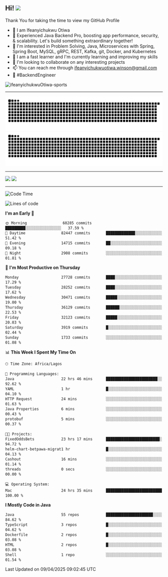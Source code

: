 <!-- BLOG-POST-LIST:START --><!-- BLOG-POST-LIST:END -->

## Hi! <img src="https://media.giphy.com/media/hvRJCLFzcasrR4ia7z/giphy.gif" width="4%"> 

Thank You for taking the time to view my GitHub Profile

- 👋 I am Ifeanyichukwu Otiwa
- 🚀 Experienced Java Backend Pro, boosting app performance, security, & scalability. Let's build something extraordinary together!
- 👀 I'm interested in Problem Solving, Java, Microservices with Spring, Spring Boot, MySQL, gRPC, REST, Kafka, git, Docker, and Kubernetes
- 🌱 I am a fast learner and I'm currently learning and improving my skills
- 💞️ I'm looking to collaborate on any interesting projects
- 📫 You can reach me through ifeanyichukwuotiwa.winson@gmail.com
- 🚀 #BackendEngineer

<p align="left" marginTop="10px"> <img src="https://komarev.com/ghpvc/?username=ifeanyichukwuOtiwa-sports&label=Profile%20views&color=0e75b6&style=for-the-badge" alt="ifeanyichukwuOtiwa-sports" /> </p>

***

<!--🐍📈SNAKEGRAPH / 🌐WEBSITE: https://github.com/Platane/snk -->
![github contribution grid snake animation](https://raw.githubusercontent.com/ifeanyichukwuOtiwa-sports/ifeanyichukwuOtiwa-sports/output/github-contribution-grid-snake-dark.svg#gh-dark-mode-only)![github contribution grid snake animation](https://raw.githubusercontent.com/ifeanyichukwuOtiwa-sports/ifeanyichukwuOtiwa-sports/output/github-contribution-grid-snake.svg#gh-light-mode-only)

***

<p float="left">
  <img float="left" src="https://github-readme-stats.vercel.app/api?username=ifeanyichukwuOtiwa-sports&count_private=true&include_all_commits=true&theme=react&show_icons=true" />
  <img float="right" src="https://github-readme-stats.vercel.app/api/top-langs/?username=ifeanyichukwuOtiwa-sports&layout=compact&show_icons=true&theme=react" /> 
</p>

***



<!--START_SECTION:waka-->
![Code Time](http://img.shields.io/badge/Code%20Time-3%2C609%20hrs%2018%20mins-blue)

![Lines of code](https://img.shields.io/badge/From%20Hello%20World%20I%27ve%20Written-45.3%20million%20lines%20of%20code-blue)

**I'm an Early 🐤** 

```text
🌞 Morning                60285 commits       █████████░░░░░░░░░░░░░░░░   37.59 % 
🌆 Daytime                82447 commits       █████████████░░░░░░░░░░░░   51.42 % 
🌃 Evening                14715 commits       ██░░░░░░░░░░░░░░░░░░░░░░░   09.18 % 
🌙 Night                  2908 commits        ░░░░░░░░░░░░░░░░░░░░░░░░░   01.81 % 
```
📅 **I'm Most Productive on Thursday** 

```text
Monday                   27728 commits       ████░░░░░░░░░░░░░░░░░░░░░   17.29 % 
Tuesday                  28252 commits       ████░░░░░░░░░░░░░░░░░░░░░   17.62 % 
Wednesday                30471 commits       █████░░░░░░░░░░░░░░░░░░░░   19.00 % 
Thursday                 36129 commits       ██████░░░░░░░░░░░░░░░░░░░   22.53 % 
Friday                   32123 commits       █████░░░░░░░░░░░░░░░░░░░░   20.03 % 
Saturday                 3919 commits        █░░░░░░░░░░░░░░░░░░░░░░░░   02.44 % 
Sunday                   1733 commits        ░░░░░░░░░░░░░░░░░░░░░░░░░   01.08 % 
```


📊 **This Week I Spent My Time On** 

```text
🕑︎ Time Zone: Africa/Lagos

💬 Programming Languages: 
Java                     22 hrs 46 mins      ███████████████████████░░   92.62 % 
YAML                     1 hr                █░░░░░░░░░░░░░░░░░░░░░░░░   04.10 % 
HTTP Request             24 mins             ░░░░░░░░░░░░░░░░░░░░░░░░░   01.63 % 
Java Properties          6 mins              ░░░░░░░░░░░░░░░░░░░░░░░░░   00.43 % 
protobuf                 5 mins              ░░░░░░░░░░░░░░░░░░░░░░░░░   00.37 % 

🐱‍💻 Projects: 
FixedOddsBets            23 hrs 17 mins      ████████████████████████░   94.72 % 
helm-chart-betpawa-migrat1 hr                █░░░░░░░░░░░░░░░░░░░░░░░░   04.13 % 
Cashout                  16 mins             ░░░░░░░░░░░░░░░░░░░░░░░░░   01.14 % 
threads                  0 secs              ░░░░░░░░░░░░░░░░░░░░░░░░░   00.00 % 

💻 Operating System: 
Mac                      24 hrs 35 mins      █████████████████████████   100.00 % 
```

**I Mostly Code in Java** 

```text
Java                     55 repos            █████████████████████░░░░   84.62 % 
TypeScript               3 repos             █░░░░░░░░░░░░░░░░░░░░░░░░   04.62 % 
Dockerfile               2 repos             █░░░░░░░░░░░░░░░░░░░░░░░░   03.08 % 
HTML                     2 repos             █░░░░░░░░░░░░░░░░░░░░░░░░   03.08 % 
Shell                    1 repo              ░░░░░░░░░░░░░░░░░░░░░░░░░   01.54 % 
```




 Last Updated on 09/04/2025 09:02:45 UTC
<!--END_SECTION:waka-->

<!--
<p align="center">
![trophy](https://github-profile-trophy.vercel.app/?username=ifeanyichukwuOtiwa-sports&theme=onedark) (https://github.com/ryo-ma/github-profile-trophy)
</p>
-->

<!---
ifeanyi-otiwa/ifeanyi-otiwa is a ✨ special ✨ repository because its `README.md` (this file) appears on your GitHub profile.
You can click the Preview link to take a look at your changes.
--->
